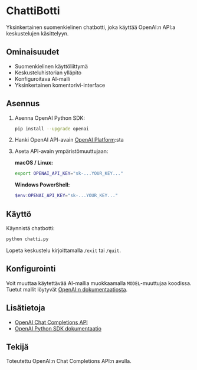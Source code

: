 # ChattiBotti

Yksinkertainen suomenkielinen chatbotti, joka käyttää OpenAI:n API:a keskustelujen käsittelyyn.

## Ominaisuudet

- Suomenkielinen käyttöliittymä
- Keskusteluhistorian ylläpito
- Konfiguroitava AI-malli
- Yksinkertainen komentorivi-interface

## Asennus

1. Asenna OpenAI Python SDK:
   ```bash
   pip install --upgrade openai
   ```

2. Hanki OpenAI API-avain [OpenAI Platform](https://platform.openai.com/):sta

3. Aseta API-avain ympäristömuuttujaan:

   **macOS / Linux:**
   ```bash
   export OPENAI_API_KEY="sk-...YOUR_KEY..."
   ```

   **Windows PowerShell:**
   ```powershell
   $env:OPENAI_API_KEY="sk-...YOUR_KEY..."
   ```

## Käyttö

Käynnistä chatbotti:
```bash
python chatti.py
```

Lopeta keskustelu kirjoittamalla `/exit` tai `/quit`.

## Konfigurointi

Voit muuttaa käytettävää AI-mallia muokkaamalla `MODEL`-muuttujaa koodissa. Tuetut mallit löytyvät [OpenAI:n dokumentaatiosta](https://platform.openai.com/docs/models).

## Lisätietoja

- [OpenAI Chat Completions API](https://platform.openai.com/docs/guides/text-generation/chat-completions-api)
- [OpenAI Python SDK dokumentaatio](https://github.com/openai/openai-python)

## Tekijä

Toteutettu OpenAI:n Chat Completions API:n avulla.
